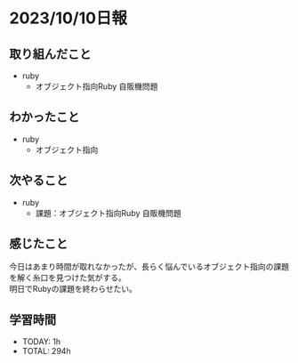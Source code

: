 # 2023/10/10日報
## 取り組んだこと
- ruby
  - オブジェクト指向Ruby 自販機問題

## わかったこと
- ruby
  - オブジェクト指向

## 次やること
- ruby
  - 課題：オブジェクト指向Ruby 自販機問題

## 感じたこと
今日はあまり時間が取れなかったが、長らく悩んでいるオブジェクト指向の課題を解く糸口を見つけた気がする。  
明日でRubyの課題を終わらせたい。  

## 学習時間
- TODAY: 1h
- TOTAL: 294h
